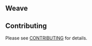 ## Weave


## Contributing
Please see [CONTRIBUTING](https://github.com/bigambitions/technology-articles/blob/master/contributing.md) for details.



